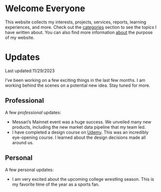 # Welcome Everyone

This website collects my interests, projects, services, reports, learning experiences, and more. Check out the [categories](/categories/) section to see the topics I have written about. You can also find more information [about](/about/) the purpose of my website.

# Updates

Last updated:11/29/2023

I’ve been working on a few exciting things in the last few months. I am working behind the scenes on a potential new idea. Stay tuned for more.

## Professional

A few *professional* updates:

- Messari’s Mainnet event was a huge success. We unveiled many new products, including the new market data pipeline that my team led.
- I have completed a design course on [Udemy](https://www.udemy.com/certificate/UC-f8b88c86-d127-402b-b6d3-62c19c3b06b8/). This was an incredibly eye-opening course. I learned about the design decisions made all around us.

## Personal

A few personal updates:

- I am very excited about the upcoming college wrestling season. This is my favorite time of the year as a sports fan.